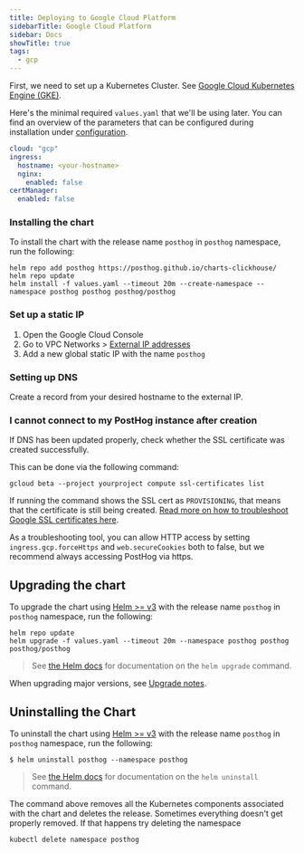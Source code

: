 ```yaml
---
title: Deploying to Google Cloud Platform
sidebarTitle: Google Cloud Platform
sidebar: Docs
showTitle: true
tags:
  - gcp
---
```


First, we need to set up a Kubernetes Cluster. See [Google Cloud Kubernetes Engine (GKE)](https://cloud.google.com/kubernetes-engine/).

Here's the minimal required `values.yaml` that we'll be using later. You can find an overview of the parameters that can be configured during installation under [configuration](/docs/self-host/deploy/configuration).
```yaml
cloud: "gcp"
ingress:
  hostname: <your-hostname>
  nginx:
    enabled: false
certManager:
  enabled: false
```

### Installing the chart

To install the chart with the release name `posthog` in `posthog` namespace, run the following:

```console
helm repo add posthog https://posthog.github.io/charts-clickhouse/
helm repo update
helm install -f values.yaml --timeout 20m --create-namespace --namespace posthog posthog posthog/posthog
```

### Set up a static IP

1. Open the Google Cloud Console
1. Go to VPC Networks > [External IP addresses](https://console.cloud.google.com/networking/addresses/list)
1. Add a new global static IP with the name `posthog`

### Setting up DNS

Create a record from your desired hostname to the external IP.

### I cannot connect to my PostHog instance after creation

If DNS has been updated properly, check whether the SSL certificate was created successfully.

This can be done via the following command:

```console
gcloud beta --project yourproject compute ssl-certificates list
```

If running the command shows the SSL cert as `PROVISIONING`, that means that the certificate is still being created. [Read more on how to troubleshoot Google SSL certificates here](https://cloud.google.com/load-balancing/docs/ssl-certificates/troubleshooting).

As a troubleshooting tool, you can allow HTTP access by setting `ingress.gcp.forceHttps` and `web.secureCookies` both to false, but we recommend always accessing PostHog via https.

## Upgrading the chart

To upgrade the chart using [Helm >= v3](https://helm.sh/) with the release name `posthog` in `posthog` namespace, run the following:

```console
helm repo update
helm upgrade -f values.yaml --timeout 20m --namespace posthog posthog posthog/posthog
```

> See [the Helm docs](https://helm.sh/docs/helm/helm_upgrade/) for documentation on the `helm upgrade` command.

When upgrading major versions, see [Upgrade notes](/docs/self-host/deploy/upgrade-notes).


## Uninstalling the Chart

To uninstall the chart using [Helm >= v3](https://helm.sh/) with the release name `posthog` in `posthog` namespace, run the following:
```console
$ helm uninstall posthog --namespace posthog
```

> See [the Helm docs](https://helm.sh/docs/helm/helm_uninstall/) for documentation on the `helm uninstall` command.

The command above removes all the Kubernetes components associated with the chart and deletes the release. Sometimes everything doesn't get properly removed. If that happens try deleting the namespace
```console
kubectl delete namespace posthog
```
